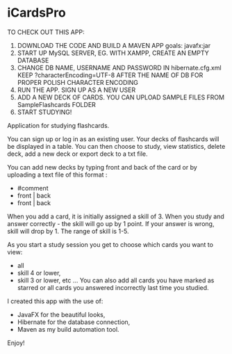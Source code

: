 # iCardsPro

TO CHECK OUT THIS APP:
1) DOWNLOAD THE CODE AND BUILD A MAVEN APP goals: javafx:jar
2) START UP MySQL SERVER, EG. WITH XAMPP, CREATE AN EMPTY DATABASE
3) CHANGE DB NAME, USERNAME AND PASSWORD IN hibernate.cfg.xml
   KEEP ?characterEncoding=UTF-8 AFTER THE NAME OF DB FOR PROPER POLISH CHARACTER ENCODING
4) RUN THE APP. SIGN UP AS A NEW USER
5) ADD A NEW DECK OF CARDS. YOU CAN UPLOAD SAMPLE FILES FROM SampleFlashcards FOLDER
6) START STUDYING!

Application for studying flashcards.

You can sign up or log in as an existing user.
Your decks of flashcards will be displayed in a table.
You can then choose to study, view statistics, delete deck, add a new deck
or export deck to a txt file.

You can add new decks by typing front and back of the card or by uploading a text file
of this format :

- 	#comment
-	front | back
-	front | back
	
When you add a card, it is initially assigned a skill of 3. When you study and answer
correctly - the skill will go up by 1 point. If your answer is wrong, skill will drop by 1.
The range of skill is 1-5.

As you start a study session you get to choose which cards you want to view:
- all
- skill 4 or lower,
- skill 3 or lower,
etc ...
You can also add all cards you have marked as starred
or all cards you answered incorrectly last time you studied.

I created this app with the use of:
- JavaFX for the beautiful looks,
- Hibernate for the database connection,
- Maven as my build automation tool.

Enjoy!